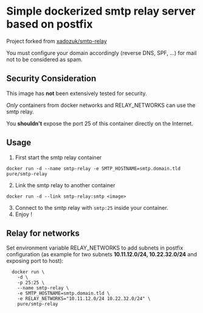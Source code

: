 # Simple dockerized smtp relay server based on postfix

Project forked from [xadozuk/smtp-relay](https://github.com/xadozuk/docker-smtp-relay)

You must configure your domain accordingly (reverse DNS, SPF, ...) for mail not to be considered as spam.

## Security Consideration

This image has **not** been extensively tested for security. 

*Only* containers from docker networks and RELAY_NETWORKS can use the smtp relay.

You **shouldn't** expose the port 25 of this container directly on the Internet.

## Usage

1. First start the smtp relay container

  ```
  docker run -d --name smtp-relay -e SMTP_HOSTNAME=smtp.domain.tld pure/smtp-relay
  ```
  
2. Link the smtp relay to another container

  ```
  docker run -d --link smtp-relay:smtp <image>
  ```
  
3. Connect to the smtp relay with `smtp:25` inside your container.
4. Enjoy !

## Relay for networks

Set environment variable RELAY_NETWORKS to add subnets in postfix configuration (as example for two subnets **10.11.12.0/24, 10.22.32.0/24** and exposing port to host):

```
  docker run \
    -d \
    -p 25:25 \
    --name smtp-relay \
    -e SMTP_HOSTNAME=smtp.domain.tld \
    -e RELAY_NETWORKS="10.11.12.0/24 10.22.32.0/24" \
    pure/smtp-relay
```
